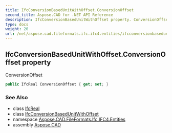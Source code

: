 ```yaml
---
title: IfcConversionBasedUnitWithOffset.ConversionOffset
second_title: Aspose.CAD for .NET API Reference
description: IfcConversionBasedUnitWithOffset property. ConversionOffset
type: docs
weight: 20
url: /net/aspose.cad.fileformats.ifc.ifc4.entities/ifcconversionbasedunitwithoffset/conversionoffset/
---
```

## IfcConversionBasedUnitWithOffset.ConversionOffset property

ConversionOffset

```csharp
public IfcReal ConversionOffset { get; set; }
```

### See Also

* class [IfcReal](../../../aspose.cad.fileformats.ifc.ifc4.types/ifcreal/)
* class [IfcConversionBasedUnitWithOffset](../)
* namespace [Aspose.CAD.FileFormats.Ifc.IFC4.Entities](../../ifcconversionbasedunitwithoffset/)
* assembly [Aspose.CAD](../../../)


